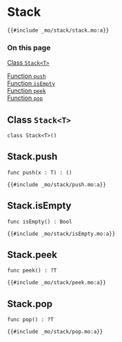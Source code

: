 # Stack

```motoko
{{#include _mo/stack/stack.mo:a}}
```

### On this page

[Class `Stack<T>`](#class-stackt)

[Function `push`](#stackpush)  
[Function `isEmpty`](#stackisempty)  
[Function `peek`](#stackpeek)  
[Function `pop`](#stackpop)

## Class `Stack<T>`

```motoko
class Stack<T>()
```

## Stack.push

```motoko
func push(x : T) : ()
```

```motoko, run
{{#include _mo/stack/push.mo:a}}
```

## Stack.isEmpty

```motoko
func isEmpty() : Bool
```

```motoko, run
{{#include _mo/stack/isEmpty.mo:a}}
```

## Stack.peek

```motoko
func peek() : ?T
```

```motoko, run
{{#include _mo/stack/peek.mo:a}}
```

## Stack.pop

```motoko
func pop() : ?T
```

```motoko, run
{{#include _mo/stack/pop.mo:a}}
```
